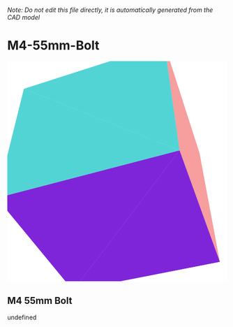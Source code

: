 ###### Note: Do not edit this file directly, it is automatically generated from the CAD model

# M4-55mm-Bolt

![](/project.svg)

## M4 55mm Bolt


undefined


